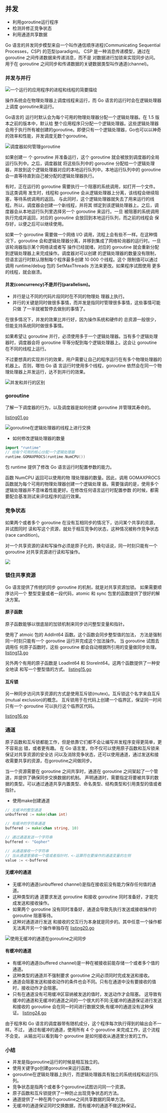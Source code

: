 ## 并发

- 利用goroutine运行程序
- 检测并修正竞争状态
- 利用通道共享数据

Go 语言的并发同步模型来自一个叫作通信顺序进程(Communicating Sequential Processes，CSP) 的范型(paradigm)。
CSP 是一种消息传递模型，通过在 goroutine 之间传递数据来传递消息，而不是 对数据进行加锁来实现同步访问。
用于在 goroutine 之间同步和传递数据的关键数据类型叫作通道(channel)。

### 并发与并行

![一个运行的应用程序的进程和线程的简要描绘](./images/go_一个运行的应用程序的进程和线程的简要描绘.png)

操作系统会在物理处理器上调度线程来运行，而 Go 语言的运行时会在逻辑处理器上调度 goroutine来运行。 

Go语言的 运行时默认会为每个可用的物理处理器分配一个逻辑处理器。在 1.5 版本之前的版本中，默认给 整个应用程序只分配一个逻辑处理器。这些逻辑处理器会用于执行所有被创建的goroutine。即便只有一个逻辑处理器，Go也可以以神奇的效率和性能，并发调度无数个goroutine。 


![调度器如何管理goroutine](./images/go_调度器如何管理goroutine.png)

如果创建一 个 goroutine 并准备运行，这个 goroutine 就会被放到调度器的全局运行队列中。之后，调度器就 将这些队列中的 goroutine 分配给一个逻辑处理器，并放到这个逻辑处理器对应的本地运行队列中。本地运行队列中的 goroutine 会一直等待直到自己被分配的逻辑处理器执行。 

有时，正在运行的 goroutine 需要执行一个阻塞的系统调用，如打开一个文件。当这类调用 发生时，线程和 goroutine 会从逻辑处理器上分离，该线程会继续阻塞，等待系统调用的返回。 与此同时，这个逻辑处理器就失去了用来运行的线程。所以，调度器会创建一个新线程，并将其 绑定到该逻辑处理器上。之后，调度器会从本地运行队列里选择另一个 goroutine 来运行。一旦 被阻塞的系统调用执行完成并返回，对应的 goroutine 会放回到本地运行队列，而之前的线程会 保存好，以便之后可以继续使用。 

如果一个 goroutine 需要做一个网络 I/O 调用，流程上会有些不一样。在这种情况下，goroutine 会和逻辑处理器分离，并移到集成了网络轮询器的运行时。一旦该轮询器指示某个网络读或者写 操作已经就绪，对应的 goroutine 就会重新分配到逻辑处理器上来完成操作。调度器对可以创建 的逻辑处理器的数量没有限制，但语言运行时默认限制每个程序最多创建 10 000 个线程。这个 限制值可以通过调用 runtime/debug 包的 SetMaxThreads 方法来更改。如果程序试图使用 更多的线程，就会崩溃。 

#### 并发(concurrency)不是并行(parallelism)。 

- 并行是让不同的代码片段同时在不同的物理处 理器上执行。
- 并行的关键是同时做很多事情，而并发是指同时管理很多事情，这些事情可能只做 了一半就被暂停去做别的事情了。

在很多情况下，并发的效果比并行好，因为操作系统和硬件的 总资源一般很少，但能支持系统同时做很多事情。

如果希望让 goroutine 并行，必须使用多于一个逻辑处理器。当有多个逻辑处理器时，调度器会将 goroutine 平等分配到每个逻辑处理器上。这会让 goroutine 在不同的线程上运行。  

不过要想真的实现并行的效果，用户需要让自己的程序运行在有多个物理处理器的机器上。否则，哪怕 Go 语 言运行时使用多个线程，goroutine 依然会在同一个物理处理器上并发运行，达不到并行的效果。 

![并发和并行的区别](./images/go_并发和并行的区别.png)


### goroutine 

了解一下调度器的行为，以及调度器是如何创建 goroutine 并管理其寿命的。 

[listing01.go](./listing01.go)



![goroutine在逻辑处理器的线程上进行交换](./images/go_goroutine在逻辑处理器的线程上进行交换.png)

- 如何修改逻辑处理器的数量 

```go
import "runtime"
// 给每个可用的核心分配一个逻辑处理器 
runtime.GOMAXPROCS(runtime.NumCPU())
```

包 runtime 提供了修改 Go 语言运行时配置参数的能力。 

函数 NumCPU 返回可以使用的物 理处理器的数量。因此，调用 GOMAXPROCS 函数就为每个可用的物理处理器创建一个逻辑处理 器。需要强调的是，使用多个逻辑处理器并不意味着性能更好。在修改任何语言运行时配置参数 的时候，都需要配合基准测试来评估程序的运行效果。 

### 竞争状态

如果两个或者多个 goroutine 在没有互相同步的情况下，访问某个共享的资源，并试图同时 读和写这个资源，就处于相互竞争的状态，这种情况被称作竞争状态(race candition)。 

对一个共享资源的读和写操作必须是原子化的，换句话说，同一时刻只能有一个 goroutine 对共享资源进行读和写操作。 

![](./images/go_竞争状态下程序行为的图像表达.png)

### 锁住共享资源

Go 语言提供了传统的同步 goroutine 的机制，就是对共享资源加锁。
如果需要顺序访问一个 整型变量或者一段代码，atomic 和 sync 包里的函数提供了很好的解决方案。

#### 原子函数
原子函数能够以很底层的加锁机制来同步访问整型变量和指针。

使用了 atmoic 包的 AddInt64 函数。这个函数会同步整型值的加法， 方法是强制同一时刻只能有一个 goroutine 运行并完成这个加法操作。
当 goroutine 试图去调用任 何原子函数时，这些 goroutine 都会自动根据所引用的变量做同步处理。
[listing13.go](./listing13.go)

另外两个有用的原子函数是 LoadInt64 和 StoreInt64。这两个函数提供了一种安全地读 和写一个整型值的方式。
[listing15.go](./listing15.go)

#### 互斥锁
另一种同步访问共享资源的方式是使用互斥锁(mutex)。互斥锁这个名字来自互斥(mutual exclusion)的概念。
互斥锁用于在代码上创建一个临界区，保证同一时间只有一个 goroutine 可以执行这个临界区代码。

[listing16.go](./listing16.go)

### 通道

原子函数和互斥锁都能工作，但是依靠它们都不会让编写并发程序变得更简单，更不容易出 错，或者更有趣。
在 Go 语言里，你不仅可以使用原子函数和互斥锁来保证对共享资源的安全访 问以及消除竞争状态，还可以使用通道，通过发送和接收需要共享的资源，在goroutine之间做同步。

当一个资源需要在 goroutine 之间共享时，通道在 goroutine 之间架起了一个管道，并提供了确保同步交换数据的机制。
声明通道时，需要指定将要被共享的数据的类型。可以通过通道共享内置类型、命名类型、结构类型和引用类型的值或者指针。
 
- 使用make创建通道
```go
// 无缓冲的整型通道
unbuffered := make(chan int)

// 有缓冲的字符串通道
buffered := make(chan string, 10)

// 通过通道发送一个字符串
buffered <- "Gopher"

// 从通道接收一个字符串
// 当从通道里接收一个值或者指针时，<-运算符在要操作的通道变量的左侧
value := <-buffered
```

#### 无缓冲的通道
- 无缓冲的通道(unbuffered channel)是指在接收前没有能力保存任何值的通道。
- 这种类型的通 道要求发送 goroutine 和接收 goroutine 同时准备好，才能完成发送和接收操作。
- 如果两个 goroutine 没有同时准备好，通道会导致先执行发送或接收操作的 goroutine 阻塞等待。
- 这种对通道进行发送 和接收的交互行为本身就是同步的。其中任意一个操作都无法离开另一个操作单独存在
[listing20.go](./listing20.go)

![使用无缓冲的通道在goroutine之间同步](./images/go_使用无缓冲的通道在goroutine之间同步.png)

#### 有缓冲的通道
- 有缓冲的通道(buffered channel)是一种在被接收前能存储一个或者多个值的通道。
- 这种类型的通道并不强制要求 goroutine 之间必须同时完成发送和接收。
- 通道会阻塞发送和接收动作的条件也会不同。只有在通道中没有要接收的值时，接收动作才会阻塞。
- 只有在通道没有可用缓冲区容纳被发送的值时，发送动作才会阻塞。
这导致有缓冲的通道和无缓冲的通道之间的一个很大的不同:无缓冲的通道保证进行发送和接收的 goroutine 会在同一时间进行数据交换;有缓冲的通道没有这种保证。
[listing24.go](./listing24.go)

由于程序和 Go 语言的调度器带有随机成分，这个程序每次执行得到的输出会不一样。不过， 通过有缓冲的通道，使用所有 4 个 goroutine 来完成工作，这个流程不会变。
从输出可以看到每个 goroutine 是如何接收从通道里分发的工作。

### 小结

- 并发是指goroutine运行的时候是相互独立的。
- 使用关键字go创建goroutine来运行函数。
- goroutine在逻辑处理器上执行，而逻辑处理器具有独立的系统线程和运行队列。
- 竞争状态是指两个或者多个goroutine试图访问同一个资源。
- 原子函数和互斥锁提供了一种防止出现竞争状态的方法。
- 通道提供了一种在两个goroutine之间共享数据的简单方法。
- 无缓冲的通道保证同时交换数据，而有缓冲的通道不做这种保证。




